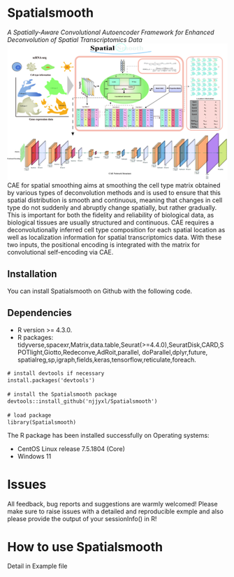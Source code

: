 # Spatialsmooth  
*A Spatially-Aware Convolutional Autoencoder Framework for Enhanced Deconvolution of Spatial Transcriptomics Data*  
![](https://github.com/njjyxl/Spatialsmooth/blob/devel/Spatialsmooth.jpg)  
CAE for spatial smoothing aims at smoothing the cell type matrix obtained by various types of deconvolution methods and is used to ensure that this spatial distribution is smooth and continuous, meaning that changes in cell type do not suddenly and abruptly change spatially, but rather gradually. This is important for both the fidelity and reliability of biological data, as biological tissues are usually structured and continuous. CAE requires a deconvolutionally inferred cell type composition for each spatial location as well as localization information for spatial transcriptomics data. With these two inputs, the positional encoding is integrated with the matrix for convolutional self-encoding via CAE. 
## Installation  
You can install Spatialsmooth on Github with the following code.  
## Dependencies  
+ R version >= 4.3.0.  
+ R packages: tidyverse,spacexr,Matrix,data.table,Seurat(>=4.4.0),SeuratDisk,CARD,SPOTlight,Giotto,Redeconve,AdRoit,parallel, doParallel,dplyr,future, spatialreg,sp,igraph,fields,keras,tensorflow,reticulate,foreach.  
```  
# install devtools if necessary  
install.packages('devtools')  

# install the Spatialsmooth package  
devtools::install_github('njjyxl/Spatialsmooth')  

# load package  
library(Spatialsmooth)  
```
The R package has been installed successfully on Operating systems:  
+ CentOS Linux release 7.5.1804 (Core)  
+ Windows 11  

# Issues  
All feedback, bug reports and suggestions are warmly welcomed! Please make sure to raise issues with a detailed and reproducible exmple and also please provide the output of your sessionInfo() in R!  
# How to use Spatialsmooth  
Detail in Example file


